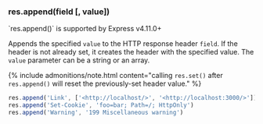<h3 id='res.append'>res.append(field [, value])</h3>

<div class="doc-box doc-info" markdown="1">
`res.append()` is supported by Express v4.11.0+
</div>

Appends the specified `value` to the HTTP response header `field`.  If the header is not already set,
it creates the header with the specified value. The `value` parameter can be a string or an array.

{% include admonitions/note.html content="calling `res.set()` after `res.append()` will reset the previously-set header value." %}

```js
res.append('Link', ['<http://localhost/>', '<http://localhost:3000/>'])
res.append('Set-Cookie', 'foo=bar; Path=/; HttpOnly')
res.append('Warning', '199 Miscellaneous warning')
```

